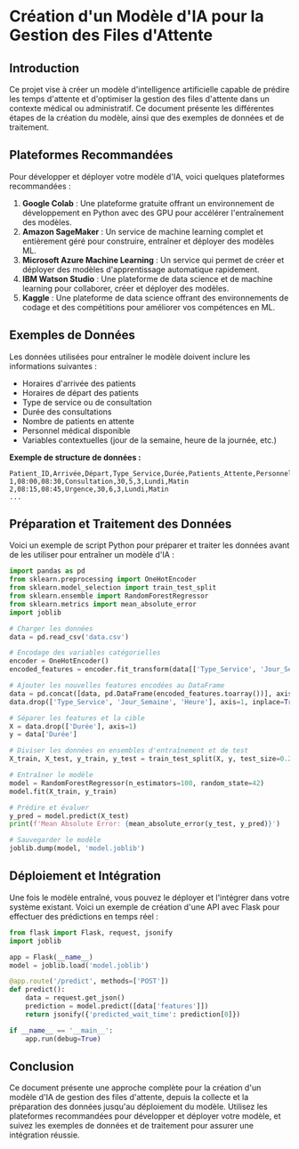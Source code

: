 # Création d'un Modèle d'IA pour la Gestion des Files d'Attente

## Introduction

Ce projet vise à créer un modèle d'intelligence artificielle capable de prédire les temps d'attente et d'optimiser la gestion des files d'attente dans un contexte médical ou administratif. Ce document présente les différentes étapes de la création du modèle, ainsi que des exemples de données et de traitement.

## Plateformes Recommandées

Pour développer et déployer votre modèle d'IA, voici quelques plateformes recommandées :

1. **Google Colab** : Une plateforme gratuite offrant un environnement de développement en Python avec des GPU pour accélérer l'entraînement des modèles.
2. **Amazon SageMaker** : Un service de machine learning complet et entièrement géré pour construire, entraîner et déployer des modèles ML.
3. **Microsoft Azure Machine Learning** : Un service qui permet de créer et déployer des modèles d'apprentissage automatique rapidement.
4. **IBM Watson Studio** : Une plateforme de data science et de machine learning pour collaborer, créer et déployer des modèles.
5. **Kaggle** : Une plateforme de data science offrant des environnements de codage et des compétitions pour améliorer vos compétences en ML.

## Exemples de Données

Les données utilisées pour entraîner le modèle doivent inclure les informations suivantes :

- Horaires d'arrivée des patients
- Horaires de départ des patients
- Type de service ou de consultation
- Durée des consultations
- Nombre de patients en attente
- Personnel médical disponible
- Variables contextuelles (jour de la semaine, heure de la journée, etc.)

**Exemple de structure de données :**

```csv
Patient_ID,Arrivée,Départ,Type_Service,Durée,Patients_Attente,Personnel_Dispo,Jour_Semaine,Heure
1,08:00,08:30,Consultation,30,5,3,Lundi,Matin
2,08:15,08:45,Urgence,30,6,3,Lundi,Matin
...
```

## Préparation et Traitement des Données

Voici un exemple de script Python pour préparer et traiter les données avant de les utiliser pour entraîner un modèle d'IA :

```python
import pandas as pd
from sklearn.preprocessing import OneHotEncoder
from sklearn.model_selection import train_test_split
from sklearn.ensemble import RandomForestRegressor
from sklearn.metrics import mean_absolute_error
import joblib

# Charger les données
data = pd.read_csv('data.csv')

# Encodage des variables catégorielles
encoder = OneHotEncoder()
encoded_features = encoder.fit_transform(data[['Type_Service', 'Jour_Semaine', 'Heure']])

# Ajouter les nouvelles features encodées au DataFrame
data = pd.concat([data, pd.DataFrame(encoded_features.toarray())], axis=1)
data.drop(['Type_Service', 'Jour_Semaine', 'Heure'], axis=1, inplace=True)

# Séparer les features et la cible
X = data.drop(['Durée'], axis=1)
y = data['Durée']

# Diviser les données en ensembles d'entraînement et de test
X_train, X_test, y_train, y_test = train_test_split(X, y, test_size=0.2, random_state=42)

# Entraîner le modèle
model = RandomForestRegressor(n_estimators=100, random_state=42)
model.fit(X_train, y_train)

# Prédire et évaluer
y_pred = model.predict(X_test)
print(f'Mean Absolute Error: {mean_absolute_error(y_test, y_pred)}')

# Sauvegarder le modèle
joblib.dump(model, 'model.joblib')
```

## Déploiement et Intégration

Une fois le modèle entraîné, vous pouvez le déployer et l'intégrer dans votre système existant. Voici un exemple de création d'une API avec Flask pour effectuer des prédictions en temps réel :

```python
from flask import Flask, request, jsonify
import joblib

app = Flask(__name__)
model = joblib.load('model.joblib')

@app.route('/predict', methods=['POST'])
def predict():
    data = request.get_json()
    prediction = model.predict([data['features']])
    return jsonify({'predicted_wait_time': prediction[0]})

if __name__ == '__main__':
    app.run(debug=True)
```

## Conclusion

Ce document présente une approche complète pour la création d'un modèle d'IA de gestion des files d'attente, depuis la collecte et la préparation des données jusqu'au déploiement du modèle. Utilisez les plateformes recommandées pour développer et déployer votre modèle, et suivez les exemples de données et de traitement pour assurer une intégration réussie.
